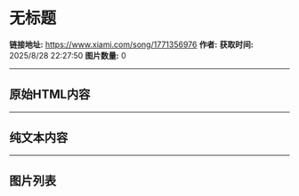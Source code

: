 # 无标题

**链接地址:** https://www.xiami.com/song/1771356976
**作者:** 
**获取时间:** 2025/8/28 22:27:50
**图片数量:** 0

---

## 原始HTML内容



---

## 纯文本内容



---

## 图片列表


